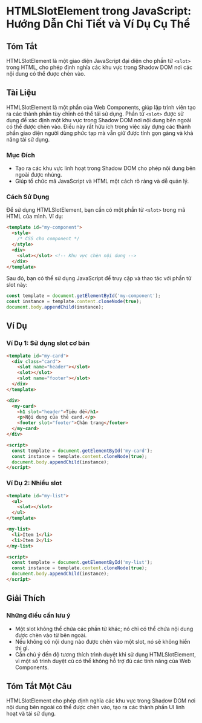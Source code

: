 <!--
Meta Description: # HTMLSlotElement trong JavaScript: Hướng Dẫn Chi Tiết và Ví Dụ Cụ Thể ## Tóm Tắt HTMLSlotElement là một giao diện JavaScript đại diện cho phần tử `<s...
Meta Keywords: slot, template, thể, một, phần
-->

# HTMLSlotElement trong JavaScript: Hướng Dẫn Chi Tiết và Ví Dụ Cụ Thể

## Tóm Tắt
HTMLSlotElement là một giao diện JavaScript đại diện cho phần tử `<slot>` trong HTML, cho phép định nghĩa các khu vực trong Shadow DOM nơi các nội dung có thể được chèn vào.

## Tài Liệu
HTMLSlotElement là một phần của Web Components, giúp lập trình viên tạo ra các thành phần tùy chỉnh có thể tái sử dụng. Phần tử `<slot>` được sử dụng để xác định một khu vực trong Shadow DOM nơi nội dung bên ngoài có thể được chèn vào. Điều này rất hữu ích trong việc xây dựng các thành phần giao diện người dùng phức tạp mà vẫn giữ được tính gọn gàng và khả năng tái sử dụng.

### Mục Đích
- Tạo ra các khu vực linh hoạt trong Shadow DOM cho phép nội dung bên ngoài được nhúng.
- Giúp tổ chức mã JavaScript và HTML một cách rõ ràng và dễ quản lý.

### Cách Sử Dụng
Để sử dụng HTMLSlotElement, bạn cần có một phần tử `<slot>` trong mã HTML của mình. Ví dụ:

```html
<template id="my-component">
  <style>
    /* CSS cho component */
  </style>
  <div>
    <slot></slot> <!-- Khu vực chèn nội dung -->
  </div>
</template>
```

Sau đó, bạn có thể sử dụng JavaScript để truy cập và thao tác với phần tử slot này:

```javascript
const template = document.getElementById('my-component');
const instance = template.content.cloneNode(true);
document.body.appendChild(instance);
```

## Ví Dụ
### Ví Dụ 1: Sử dụng slot cơ bản
```html
<template id="my-card">
  <div class="card">
    <slot name="header"></slot>
    <slot></slot>
    <slot name="footer"></slot>
  </div>
</template>

<div>
  <my-card>
    <h1 slot="header">Tiêu đề</h1>
    <p>Nội dung của thẻ card.</p>
    <footer slot="footer">Chân trang</footer>
  </my-card>
</div>

<script>
  const template = document.getElementById('my-card');
  const instance = template.content.cloneNode(true);
  document.body.appendChild(instance);
</script>
```

### Ví Dụ 2: Nhiều slot
```html
<template id="my-list">
  <ul>
    <slot></slot>
  </ul>
</template>

<my-list>
  <li>Item 1</li>
  <li>Item 2</li>
</my-list>

<script>
  const template = document.getElementById('my-list');
  const instance = template.content.cloneNode(true);
  document.body.appendChild(instance);
</script>
```

## Giải Thích
### Những điều cần lưu ý
- Một slot không thể chứa các phần tử khác; nó chỉ có thể chứa nội dung được chèn vào từ bên ngoài.
- Nếu không có nội dung nào được chèn vào một slot, nó sẽ không hiển thị gì.
- Cần chú ý đến độ tương thích trình duyệt khi sử dụng HTMLSlotElement, vì một số trình duyệt cũ có thể không hỗ trợ đủ các tính năng của Web Components.

## Tóm Tắt Một Câu
HTMLSlotElement cho phép định nghĩa các khu vực trong Shadow DOM nơi nội dung bên ngoài có thể được chèn vào, tạo ra các thành phần UI linh hoạt và tái sử dụng.